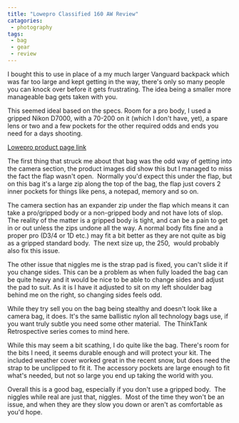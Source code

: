 ```yaml
---
title: "Lowepro Classified 160 AW Review"
catagories:
 - photography
tags:
 - bag
 - gear
 - review
---
```

I bought this to use in place of a my much larger Vanguard backpack which was far too large and kept getting in the way, there's only so many people you can knock over before it gets frustrating. The idea being a smaller more manageable bag gets taken with you.

This seemed ideal based on the specs. Room for a pro body, I used a gripped Nikon D7000, with a 70-200 on it (which I don't have, yet), a spare lens or two and a few pockets for the other required odds and ends you need for a days shooting.

[Lowepro product page link][classified160aw]

The first thing that struck me about that bag was the odd way of getting into the camera section, the product images did show this but I managed to miss the fact the flap wasn't open.  Normally you'd expect this under the flap, but on this bag it's a large zip along the top of the bag, the flap just covers 2 inner pockets for things like pens, a notepad, memory and so on.

The camera section has an expander zip under the flap which means it can take a pro/gripped body or a non-gripped body and not have lots of slop. The reality of the matter is a gripped body is tight, and can be a pain to get in or out unless the zips undone all the way. A normal body fits fine and a proper pro (D3/4 or 1D etc.) may fit a bit better as they are not quite as big as a gripped standard body.  The next size up, the 250,  would probably also fix this issue.

The other issue that niggles me is the strap pad is fixed, you can't slide it if you change sides. This can be a problem as when fully loaded the bag can be quite heavy and it would be nice to be able to change sides and adjust the pad to suit. As it is I have it adjusted to sit on my left shoulder bag behind me on the right, so changing sides feels odd.

While they try sell you on the bag being stealthy and doesn't look like a camera bag, it does. It's the same ballistic nylon all technology bags use, if you want truly subtle you need some other material.  The ThinkTank Retrospective series comes to mind here.

While this may seem a bit scathing, I do quite like the bag. There's room for the bits I need, it seems durable enough and will protect your kit. The included weather cover worked great in the recent snow, but does need the strap to be unclipped to fit it. The accessory pockets are large enough to fit what's needed, but not so large you end up taking the world with you.

Overall this is a good bag, especially if you don't use a gripped body.  The niggles while real are just that, niggles.  Most of the time they won't be an issue, and when they are they slow you down or aren't as comfortable as you'd hope.

[classified160aw]: http://products.lowepro.com/product/Classified-160%20AW,2121.htm
